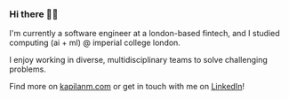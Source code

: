 ### Hi there 👋🏾

I'm currently a software engineer at a london-based fintech, and I studied computing (ai + ml) @ imperial college london.

I enjoy working in diverse, multidisciplinary teams to solve challenging problems.

Find more on [kapilanm.com](https://kapilanm.com/) or get in touch with me on [LinkedIn](https://www.linkedin.com/in/kapilan-m/)!
